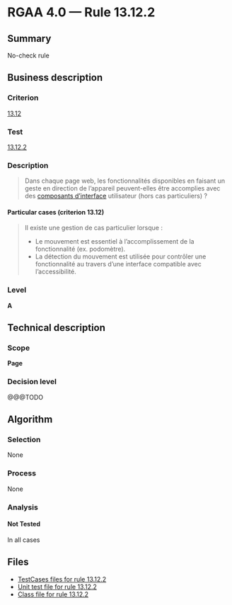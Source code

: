 # RGAA 4.0 — Rule 13.12.2

## Summary

No-check rule

## Business description

### Criterion

[13.12](https://www.numerique.gouv.fr/publications/rgaa-accessibilite/methode/criteres/#crit-13-12)

### Test

[13.12.2](https://www.numerique.gouv.fr/publications/rgaa-accessibilite/methode/criteres/#test-13-12-2)

### Description

> Dans chaque page web, les fonctionnalités disponibles en faisant un geste en direction de l’appareil peuvent-elles être accomplies avec des [composants d’interface](https://www.numerique.gouv.fr/publications/rgaa-accessibilite/methode/glossaire/#composant-d-interface) utilisateur (hors cas particuliers) ?

#### Particular cases (criterion 13.12)

> Il existe une gestion de cas particulier lorsque :
> 
> * Le mouvement est essentiel à l’accomplissement de la fonctionnalité (ex. podomètre).
> * La détection du mouvement est utilisée pour contrôler une fonctionnalité au travers d’une interface compatible avec l’accessibilité.

### Level

**A**


## Technical description

### Scope

**Page**

### Decision level

@@@TODO


## Algorithm

### Selection

None

### Process

None

### Analysis

#### Not Tested

In all cases


## Files

- [TestCases files for rule 13.12.2](https://gitlab.com/asqatasun/Asqatasun/-/tree/master/rules/rules-rgaa4.0/src/test/resources/testcases/rgaa40/Rgaa40Rule131202/)
- [Unit test file for rule 13.12.2](https://gitlab.com/asqatasun/Asqatasun/-/blob/master/rules/rules-rgaa4.0/src/test/java/org/asqatasun/rules/rgaa40/Rgaa40Rule131202Test.java)
- [Class file for rule 13.12.2](https://gitlab.com/asqatasun/Asqatasun/-/blob/master/rules/rules-rgaa4.0/src/main/java/org/asqatasun/rules/rgaa40/Rgaa40Rule131202.java)


